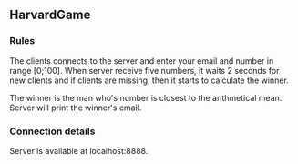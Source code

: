 ## HarvardGame

### Rules

The clients connects to the server and enter your email and number in range [0;100].
When server receive five numbers, it waits 2 seconds for new clients and if clients are
missing, then it starts to calculate the winner.

The winner is the man who's number is closest to the arithmetical mean. Server will print the winner's email.

### Connection details

Server is available at localhost:8888.
